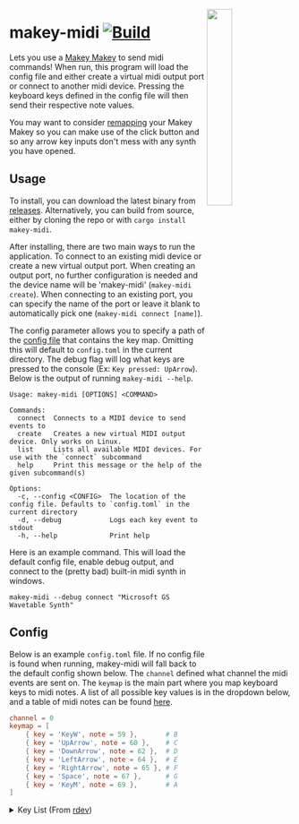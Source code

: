 <img src="https://github.com/Basicprogrammer10/makey-midi/assets/50306817/2ab4b7b1-139a-4319-b1c1-7918ae0be397" width="30%" align="right"></img>

# makey-midi [![Build](https://github.com/Basicprogrammer10/makey-midi/actions/workflows/rust.yml/badge.svg)](https://github.com/Basicprogrammer10/makey-midi/actions/workflows/rust.yml)

Lets you use a [Makey Makey](https://makeymakey.com) to send midi commands!
When run, this program will load the config file and either create a virtual midi output port or connect to another midi device.
Pressing the keyboard keys defined in the config file will then send their respective note values.

You may want to consider [remapping](https://makeymakey.com/pages/remap) your Makey Makey so you can make use of the click button and so any arrow key inputs don't mess with any synth you have opened.

## Usage

To install, you can download the latest binary from [releases](https://github.com/Basicprogrammer10/makey-midi/releases).
Alternatively, you can build from source, either by cloning the repo or with `cargo install makey-midi`.

After installing, there are two main ways to run the application.
To connect to an existing midi device or create a new virtual output port.
When creating an output port, no further configuration is needed and the device name will be 'makey-midi' (`makey-midi create`).
When connecting to an existing port, you can specify the name of the port or leave it blank to automatically pick one (`makey-midi connect [name]`).

The config parameter allows you to specify a path of the [config file](#config) that contains the key map.
Omitting this will default to `config.toml` in the current directory.
The debug flag will log what keys are pressed to the console (Ex: `Key pressed: UpArrow`).
Below is the output of running `makey-midi --help`.

```plain
Usage: makey-midi [OPTIONS] <COMMAND>

Commands:
  connect  Connects to a MIDI device to send events to
  create   Creates a new virtual MIDI output device. Only works on Linux.
  list     Lists all available MIDI devices. For use with the `connect` subcommand
  help     Print this message or the help of the given subcommand(s)

Options:
  -c, --config <CONFIG>  The location of the config file. Defaults to `config.toml` in the current directory
  -d, --debug            Logs each key event to stdout
  -h, --help             Print help
```

Here is an example command.
This will load the default config file, enable debug output, and connect to the (pretty bad) built-in midi synth in windows.

```shell
makey-midi --debug connect "Microsoft GS Wavetable Synth"
```

## Config

Below is an example `config.toml` file.
If no config file is found when running, makey-midi will fall back to the default config shown below.
The `channel` defined what channel the midi events are sent on.
The `keymap` is the main part where you map keyboard keys to midi notes.
A list of all possible key values is in the dropdown below, and a table of midi notes can be found [here](https://www.inspiredacoustics.com/en/MIDI_note_numbers_and_center_frequencies).

```toml
channel = 0
keymap = [
    { key = 'KeyW', note = 59 },       # B
    { key = 'UpArrow', note = 60 },    # C
    { key = 'DownArrow', note = 62 },  # D
    { key = 'LeftArrow', note = 64 },  # E
    { key = 'RightArrow', note = 65 }, # F
    { key = 'Space', note = 67 },      # G
    { key = 'KeyM', note = 69 },       # A
]
```

<details>
<summary>Key List (From <a href="https://docs.rs/rdev/latest/rdev/enum.Key.html">rdev</a>)</summary>

- Alt
- AltGr
- Backspace
- CapsLock
- ControlLeft
- ControlRight
- Delete
- DownArrow
- End
- Escape
- F1
- F10
- F11
- F12
- F2
- F3
- F4
- F5
- F6
- F7
- F8
- F9
- Home
- LeftArrow
- MetaLeft
- MetaRight
- PageDown
- PageUp
- Return
- RightArrow
- ShiftLeft
- ShiftRight
- Space
- Tab
- UpArrow
- PrintScreen
- ScrollLock
- Pause
- NumLock
- BackQuote
- Num1
- Num2
- Num3
- Num4
- Num5
- Num6
- Num7
- Num8
- Num9
- Num0
- Minus
- Equal
- KeyQ
- KeyW
- KeyE
- KeyR
- KeyT
- KeyY
- KeyU
- KeyI
- KeyO
- KeyP
- LeftBracket
- RightBracket
- KeyA
- KeyS
- KeyD
- KeyF
- KeyG
- KeyH
- KeyJ
- KeyK
- KeyL
- SemiColon
- Quote
- BackSlash
- IntlBackslash
- KeyZ
- KeyX
- KeyC
- KeyV
- KeyB
- KeyN
- KeyM
- Comma
- Dot
- Slash
- Insert
- KpReturn
- KpMinus
- KpPlus
- KpMultiply
- KpDivide
- Kp0
- Kp1
- Kp2
- Kp3
- Kp4
- Kp5
- Kp6
- Kp7
- Kp8
- Kp9
- KpDelete
- Function

</details>

